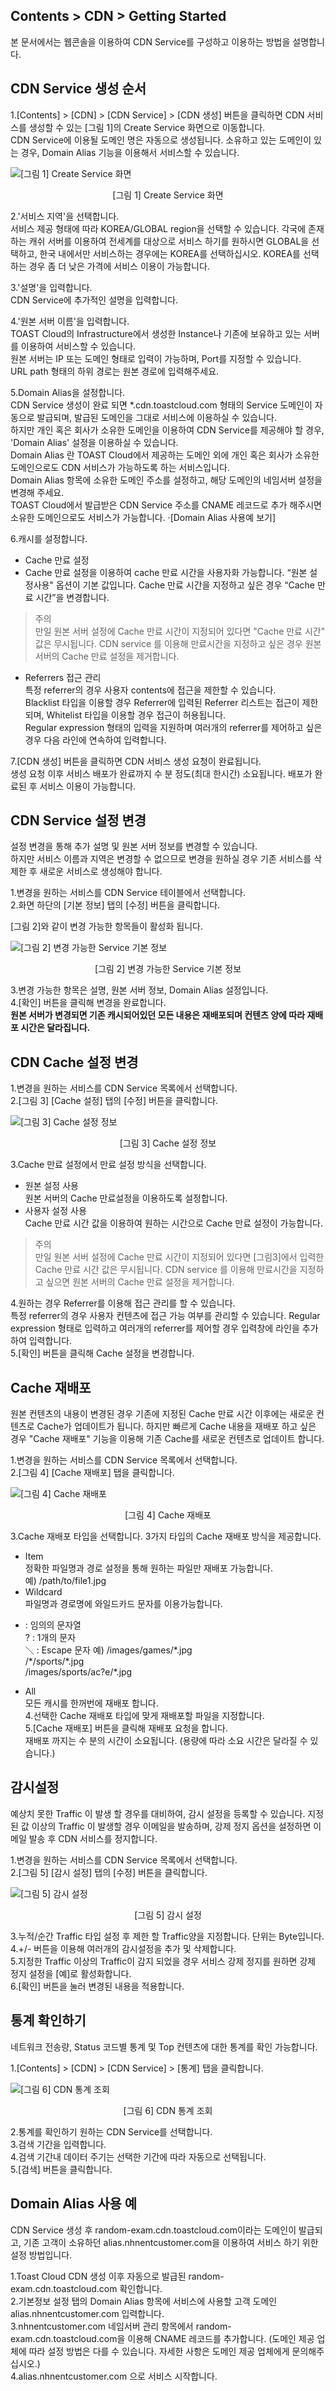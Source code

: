 ## Contents > CDN > Getting Started

본 문서에서는 웹콘솔을 이용하여 CDN Service를 구성하고 이용하는 방법을 설명합니다.

## CDN Service 생성 순서

1.[Contents] > [CDN] > [CDN Service] > [CDN 생성] 버튼을 클릭하면 CDN 서비스를 생성할 수 있는 [그림 1]의 Create Service 화면으로 이동합니다.  
CDN Service에 이용될 도메인 명은 자동으로 생성됩니다. 소유하고 있는 도메인이 있는 경우, Domain Alias 기능을 이용해서 서비스할 수 있습니다.

![[그림 1] Create Service 화면](http://static.toastoven.net/prod_cdn/img_001.png)
<center>[그림 1] Create Service 화면</center>


2.'서비스 지역'을 선택합니다.  
서비스 제공 형태에 따라 KOREA/GLOBAL region을 선택할 수 있습니다. 각국에 존재하는 캐쉬 서버를 이용하여 전세계를 대상으로 서비스 하기를 원하시면 GLOBAL을 선택하고, 한국 내에서만 서비스하는 경우에는 KOREA를 선택하십시오. KOREA를 선택하는 경우 좀 더 낮은 가격에 서비스 이용이 가능합니다.

3.'설명'을 입력합니다.  
CDN Service에 추가적인 설명을 입력합니다.

4.'원본 서버 이름'을 입력합니다.  
TOAST Cloud의 Infrastructure에서 생성한 Instance나 기존에 보유하고 있는 서버를 이용하여 서비스할 수 있습니다.  
원본 서버는 IP 또는 도메인 형태로 입력이 가능하며, Port를 지정할 수 있습니다.  
URL path 형태의 하위 경로는 원본 경로에 입력해주세요.


5.Domain Alias을 설정합니다.  
CDN Service 생성이 완료 되면 \*.cdn.toastcloud.com 형태의 Service 도메인이 자동으로 발급되며, 발급된 도메인을 그대로 서비스에 이용하실 수 있습니다.  
하지만 개인 혹은 회사가 소유한 도메인을 이용하여 CDN Service를 제공해야 할 경우, 'Domain Alias' 설정을 이용하실 수 있습니다.  
Domain Alias 란 TOAST Cloud에서 제공하는 도메인 외에 개인 혹은 회사가 소유한 도메인으로도 CDN 서비스가 가능하도록 하는 서비스입니다.  
Domain Alias 항목에 소유한 도메인 주소를 설정하고, 해당 도메인의 네임서버 설정을 변경해 주세요.  
TOAST Cloud에서 발급받은 CDN Service 주소를 CNAME 레코드로 추가 해주시면 소유한 도메인으로도 서비스가 가능합니다.  ·[Domain Alias 사용예 보기]

6.캐시를 설정합니다.

- Cache 만료 설정
- Cache 만료 설정을 이용하여 cache 만료 시간을 사용자화 가능합니다. “원본 설정사용" 옵션이 기본 값입니다. Cache 만료 시간을 지정하고 싶은 경우 “Cache 만료 시간”을 변경합니다.

> 주의  
> 만일 원본 서버 설정에 Cache 만료 시간이 지정되어 있다면 "Cache 만료 시간" 값은 무시됩니다. CDN service 를 이용해 만료시간을 지정하고 싶은 경우 원본 서버의 Cache 만료 설정을 제거합니다.

- Referrers 접근 관리  
특정 referrer의 경우 사용자 contents에 접근을 제한할 수 있습니다.  
Blacklist 타입을 이용할 경우 Referrer에 입력된 Referrer 리스트는 접근이 제한되며, Whitelist 타입을 이용할 경우 접근이 허용됩니다.  
Regular expression 형태의 입력을 지원하며 여러개의 referrer를 제어하고 싶은 경우 다음 라인에 연속하여 입력합니다.  

7.[CDN 생성] 버튼을 클릭하면 CDN 서비스 생성 요청이 완료됩니다.  
생성 요청 이후 서비스 배포가 완료까지 수 분 정도(최대 한시간) 소요됩니다. 배포가 완료된 후 서비스 이용이 가능합니다.

## CDN Service 설정 변경

설정 변경을 통해 추가 설명 및 원본 서버 정보를 변경할 수 있습니다.  
하지만 서비스 이름과 지역은 변경할 수 없으므로 변경을 원하실 경우 기존 서비스를 삭제한 후 새로운 서비스로 생성해야 합니다.  

1.변경을 원하는 서비스를 CDN Service 테이블에서 선택합니다.  
2.화면 하단의 [기본 정보] 탭의 [수정] 버튼을 클릭합니다.  

[그림 2]와 같이 변경 가능한 항목들이 활성화 됩니다.

![[그림 2] 변경 가능한 Service 기본 정보](http://static.toastoven.net/prod_cdn/img_002.png)
<center>[그림 2] 변경 가능한 Service 기본 정보</center>

3.변경 가능한 항목은 설명, 원본 서버 정보, Domain Alias 설정입니다.  
4.[확인] 버튼을 클릭해 변경을 완료합니다.  
**원본 서버가 변경되면 기존 캐시되어있던 모든 내용은 재배포되며 컨텐츠 양에 따라 재배포 시간은 달라집니다.**

## CDN Cache 설정 변경

1.변경을 원하는 서비스를 CDN Service 목록에서 선택합니다.   
2.[그림 3] [Cache 설정] 탭의 [수정] 버튼을 클릭합니다.   

![[그림 3] Cache 설정 정보](http://static.toastoven.net/prod_cdn/img_03.png)
<center>[그림 3] Cache 설정 정보</center>

3.Cache 만료 설정에서 만료 설정 방식을 선택합니다.  
 - 원본 설정 사용  
원본 서버의 Cache 만료설정을 이용하도록 설정합니다.
 - 사용자 설정 사용  
Cache 만료 시간 값을 이용하여 원하는 시간으로 Cache 만료 설정이 가능합니다.

> 주의  
> 만일 원본 서버 설정에 Cache 만료 시간이 지정되어 있다면 [그림3]에서 입력한 Cache 만료 시간 값은 무시됩니다. CDN service 를 이용해 만료시간을 지정하고 싶으면 원본 서버의 Cache 만료 설정을 제거합니다.

4.원하는 경우 Referrer를 이용해 접근 관리를 할 수 있습니다.  
특정 referrer의 경우 사용자 컨텐츠에 접근 가능 여부를 관리할 수 있습니다. Regular expression 형태로 입력하고 여러개의 referrer를 제어할 경우 입력창에 라인을 추가하여 입력합니다.    
5.[확인] 버튼을 클릭해 Cache 설정을 변경합니다.  

## Cache 재배포

원본 컨텐츠의 내용이 변경된 경우 기존에 지정된 Cache 만료 시간 이후에는 새로운 컨텐츠로 Cache가 업데이트가 됩니다. 하지만 빠르게 Cache 내용을 재배포 하고 싶은 경우 "Cache 재배포" 기능을 이용해 기존 Cache를 새로운 컨텐츠로 업데이트 합니다.

1.변경을 원하는 서비스를 CDN Service 목록에서 선택합니다.  
2.[그림 4] [Cache 재배포] 탭을 클릭합니다.  

![[그림 4] Cache 재배포](http://static.toastoven.net/prod_cdn/img_04.png)
<center>[그림 4] Cache 재배포</center>

3.Cache 재배포 타입을 선택합니다. 3가지 타입의 Cache 재배포 방식을 제공합니다.  
- Item  
정확한 파일명과 경로 설정을 통해 원하는 파일만 재배포 가능합니다.  
예) /path/to/file1.jpg
- Wildcard  
파일명과 경로명에 와일드카드 문자를 이용가능합니다.  
* : 임의의 문자열  
? : 1개의 문자  
＼ : Escape 문자
예) /images/games/\*.jpg  
/\*/sports/\*.jpg  
/images/sports/ac?e/\*.jpg  
- All  
모든 캐시를 한꺼번에 재배포 합니다.  
4.선택한 Cache 재배포 타입에 맞게 재배포할 파일을 지정합니다.  
5.[Cache 재배포] 버튼을 클릭해 재배포 요청을 합니다.  
재배포 까지는 수 분의 시간이 소요됩니다. (용량에 따라 소요 시간은 달라질 수 있습니다.)

## 감시설정

예상치 못한 Traffic 이 발생 할 경우를 대비하여, 감시 설정을 등록할 수 있습니다. 지정된 값 이상의 Traffic 이 발생할 경우 이메일을 발송하며, 강제 정지 옵션을 설정하면 이메일 발송 후 CDN 서비스를 정지합니다.  

1.변경을 원하는 서비스를 CDN Service 목록에서 선택합니다.  
2.[그림 5] [감시 설정] 탭의 [수정] 버튼을 클릭합니다.  

![[그림 5] 감시 설정](http://static.toastoven.net/prod_cdn/img_07.png)
<center>[그림 5] 감시 설정</center>

3.누적/순간 Traffic 타입 설정 후 제한 할 Traffic양을 지정합니다. 단위는 Byte입니다.  
4.+/- 버튼을 이용해 여러개의 감시설정을 추가 및 삭제합니다.  
5.지정한 Traffic 이상의 Traffic이 감지 되었을 경우 서비스 강제 정지를 원하면 강제 정지 설정을 [예]로 활성화합니다.  
6.[확인] 버튼을 눌러 변경된 내용을 적용합니다.  

## 통계 확인하기

네트워크 전송량, Status 코드별 통계 및 Top 컨텐츠에 대한 통계를 확인 가능합니다.  

1.[Contents] > [CDN] > [CDN Service] > [통계] 탭을 클릭합니다.  

![[그림 6] CDN 통계 조회](http://static.toastoven.net/prod_cdn/img_006.png)
<center>[그림 6] CDN 통계 조회</center>

2.통계를 확인하기 원하는 CDN Service를 선택합니다.  
3.검색 기간을 입력합니다.  
4.검색 기간내 데이터 주기는 선택한 기간에 따라 자동으로 선택됩니다.  
5.[검색] 버튼을 클릭합니다.  

## Domain Alias 사용 예

CDN Service 생성 후 random-exam.cdn.toastcloud.com이라는 도메인이 발급되고, 기존 고객이 소유하던 alias.nhnentcustomer.com을 이용하여 서비스 하기 위한 설정 방법입니다.

1.Toast Cloud CDN 생성 이후 자동으로 발급된 random-exam.cdn.toastcloud.com 확인합니다.  
2.기본정보 설정 탭의 Domain Alias 항목에 서비스에 사용할 고객 도메인 alias.nhnentcustomer.com 입력합니다.  
3.nhnentcustomer.com 네임서버 관리 항목에서 random-exam.cdn.toastcloud.com을 이용해 CNAME 레코드를 추가합니다. (도메인 제공 업체에 따라 설정 방법은 다를 수 있습니다. 자세한 사항은 도메인 제공 업체에게 문의해주십시오.)  
4.alias.nhnentcustomer.com 으로 서비스 시작합니다.  
